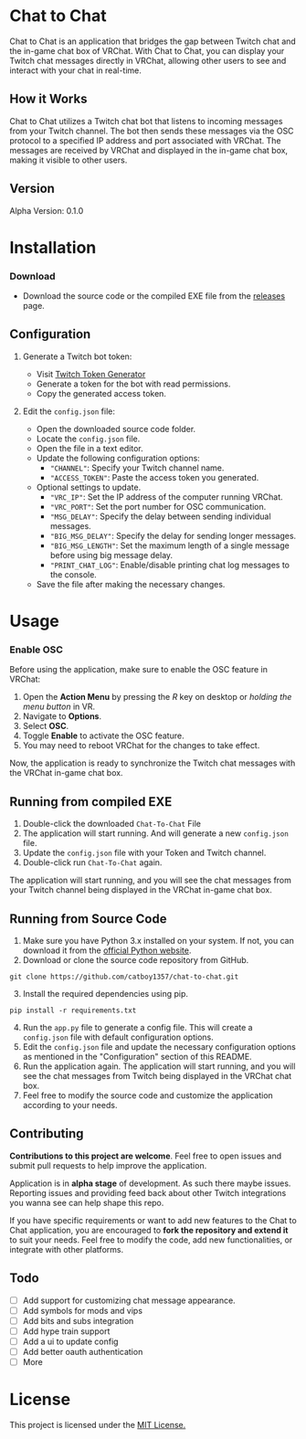 # Chat to Chat

Chat to Chat is an application that bridges the gap between Twitch chat and the in-game chat box of VRChat. With Chat to Chat, you can display your Twitch chat messages directly in VRChat, allowing other users to see and interact with your chat in real-time.

## How it Works

Chat to Chat utilizes a Twitch chat bot that listens to incoming messages from your Twitch channel. The bot then sends these messages via the OSC protocol to a specified IP address and port associated with VRChat. The messages are received by VRChat and displayed in the in-game chat box, making it visible to other users.

## Version

Alpha Version: 0.1.0

# Installation

### Download

- Download the source code or the compiled EXE file from the [releases](https://github.com/catboy1357/chat-to-chat/releases) page.

## Configuration

1. Generate a Twitch bot token:
   - Visit [Twitch Token Generator](https://twitchtokengenerator.com/)
   - Generate a token for the bot with read permissions.
   - Copy the generated access token.

2. Edit the `config.json` file:
   - Open the downloaded source code folder.
   - Locate the `config.json` file.
   - Open the file in a text editor.
   - Update the following configuration options:
     - `"CHANNEL"`: Specify your Twitch channel name.
     - `"ACCESS_TOKEN"`: Paste the access token you generated.
   - Optional settings to update.
     - `"VRC_IP"`: Set the IP address of the computer running VRChat.
     - `"VRC_PORT"`: Set the port number for OSC communication.
     - `"MSG_DELAY"`: Specify the delay between sending individual messages.
     - `"BIG_MSG_DELAY"`: Specify the delay for sending longer messages.
     - `"BIG_MSG_LENGTH"`: Set the maximum length of a single message before using big message delay.
     - `"PRINT_CHAT_LOG"`: Enable/disable printing chat log messages to the console.
   - Save the file after making the necessary changes.

# Usage

### Enable OSC
Before using the application, make sure to enable the OSC feature in VRChat:

1. Open the **Action Menu** by pressing the *R*  key on desktop or *holding the menu button* in VR.
2. Navigate to **Options**.
3. Select **OSC**.
4. Toggle **Enable** to activate the OSC feature.
5. You may need to reboot VRChat for the changes to take effect.

Now, the application is ready to synchronize the Twitch chat messages with the VRChat in-game chat box.

## Running from compiled EXE

1. Double-click the downloaded `Chat-To-Chat` File
2. The application will start running. And will generate a new `config.json` file.
3. Update the `config.json` file with your Token and Twitch channel.
4. Double-click run `Chat-To-Chat` again.

The application will start running, and you will see the chat messages from your Twitch channel being displayed in the VRChat in-game chat box.

## Running from Source Code

1. Make sure you have Python 3.x installed on your system. If not, you can download it from the [official Python website](https://www.python.org/downloads/).
2.  Download or clone the source code repository from GitHub.
```shell
git clone https://github.com/catboy1357/chat-to-chat.git
```
3. Install the required dependencies using pip.
```shell
pip install -r requirements.txt
```
4. Run the `app.py` file to generate a config file.
This will create a `config.json` file with default configuration options.
5. Edit the `config.json` file and update the necessary configuration options as mentioned in the "Configuration" section of this README.
6. Run the application again.
The application will start running, and you will see the chat messages from Twitch being displayed in the VRChat chat box.
7. Feel free to modify the source code and customize the application according to your needs.

## Contributing
**Contributions to this project are welcome**. Feel free to open issues and submit pull requests to help improve the application.

Application is in **alpha stage** of development. As such there maybe issues. Reporting issues and providing feed back about other Twitch integrations you wanna see can help shape this repo.

If you have specific requirements or want to add new features to the Chat to Chat application, you are encouraged to **fork the repository and extend it** to suit your needs. 
Feel free to modify the code, add new functionalities, or integrate with other platforms.

## Todo

- [ ] Add support for customizing chat message appearance.
- [ ] Add symbols for mods and vips
- [ ] Add bits and subs integration
- [ ] Add hype train support
- [ ] Add a ui to update config
- [ ] Add better oauth authentication
- [ ] More

# License
This project is licensed under the [MIT License.](https://en.wikipedia.org/wiki/MIT_License)
